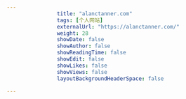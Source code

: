 ---
                title: "alanctanner.com"
                tags: [个人网站]
                externalUrl: "https://alanctanner.com/"
                weight: 28
                showDate: false
                showAuthor: false
                showReadingTime: false
                showEdit: false
                showLikes: false
                showViews: false
                layoutBackgroundHeaderSpace: false
                ---

